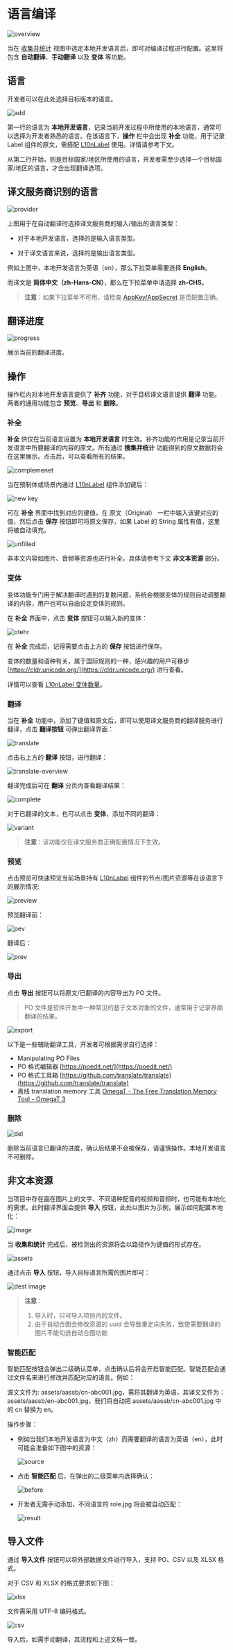 # 语言编译

![overview](compile/overview.png)

当在 [收集并统计](collect-and-count.md) 视图中选定本地开发语言后，即可对编译过程进行配置。这里将包含 **自动翻译**、**手动翻译** 以及 **变体** 等功能。

## 语言

开发者可以在此处选择目标版本的语言。

![add](compile/add-lang.png)

第一行的语言为 **本地开发语言**，记录当前开发过程中所使用的本地语言，通常可以选择为开发者熟悉的语言。在该语言下，**操作** 栏中会出现 **补全** 功能，用于记录 Label 组件的原文，需搭配 [L10nLabel](l10n-label.md) 使用。详情请参考下文。

从第二行开始，则是目标国家/地区所使用的语言，开发者需至少选择一个目标国家/地区的语言，才会出现翻译选项。

## 译文服务商识别的语言

![provider](compile/lang-provider.png)

上图用于在自动翻译时选择译文服务商的输入/输出的语言类型：

- 对于本地开发语言，选择的是输入语言类型。

- 对于译文语言来说，选择的是输出语言类型。

例如上图中，本地开发语言为英语（en），那么下拉菜单需要选择 **English**。

而译文是 **简体中文（zh-Hans-CN）**，那么在下拉菜单中请选择 **zh-CHS**。

> **注意**：如果下拉菜单不可用，请检查 [AppKey/AppSecret](translation-service.md) 是否配置正确。

## 翻译进度

![progress](compile/progress.png)

展示当前的翻译进度。

## 操作

操作栏内对本地开发语言提供了 **补齐** 功能，对于目标译文语言提供 **翻译** 功能。两者的通用功能包含 **预览**、**导出** 和 **删除**。

### 补全

**补全** 供仅在当前语言设置为 **本地开发语言** 时生效。补齐功能的作用是记录当前开发语言中所要翻译的内容的原文。所有通过 **搜集并统计** 功能得到的原文数据将会在这里展示。点击后，可以查看所有的结果。

![complemenet](compile/complement.png)

当在预制体或场景内通过 [L10nLabel](l10n-label.md) 组件添加键后：

![new key](compile/new-key.png)

可在 **补全** 界面中找到对应的键值，在 原文（Original） 一栏中输入该键对应的值，然后点击 **保存** 按钮即可将原文保存，如果 Label 的 String 属性有值，这里将被自动填充。

![unfilled](compile/unfilled.png)

非本文内容如图片、音频等资源也进行补全，具体请参考下文 **非文本资源** 部分。

### 变体

变体功能专门用于解决翻译时遇到的复数问题，系统会根据变体的规则自动调整翻译的内容，用户也可以自由设定变体的规则。

在 **补全** 界面中，点击 **变体** 按钮可以输入新的变体：

![otehr](compile/other.png)

在 **补全** 完成后，记得需要点击上方的 **保存** 按钮进行保存。

变体的数量和语种有关，属于国际规则的一种，感兴趣的用户可移步 [https://cldr.unicode.org/](https://cldr.unicode.org/) 进行查看。

详情可以查看 [L10nLabel 变体数量](l10n-label.md)。

### 翻译

当在 **补全** 功能中，添加了键值和原文后，即可以使用译文服务商的翻译服务进行翻译，点击 **翻译按钮** 可弹出翻译界面：

![translate](compile/translate.png)

点击右上方的 **翻译** 按钮，进行翻译：

![translate-overview](compile/translate-overview.png)

翻译完成后可在 **翻译** 分页内查看翻译结果：

![complete](compile/translate-complete.png)

对于已翻译的文本，也可以点击 **变体**，添加不同的翻译：

![variant](compile/translated-variant.png)

> **注意**：该功能仅在译文服务商正确配置情况下生效。

### 预览

点击预览可快速预览当前场景持有 [L10nLabel](l10n-label.md) 组件的节点/图片资源等在该语言下的展示情况:

![preview](compile/preview-overview.png)

预览翻译前：

![pev](compile/original-preview.png)

翻译后：

![prev](compile/translate-preview.png)

### 导出

点击 **导出** 按钮可以将原文/已翻译的内容导出为 PO 文件。

> PO 文件是软件开发中一种常见的基于文本对象的文件，通常用于记录界面翻译的结果。

![export](compile/export.png)

以下是一些辅助翻译工具，开发者可根据需求自行选择：

- Manipulating PO Files
- PO 格式编辑器 [https://poedit.net/](https://poedit.net/)
- PO 格式工具箱 [https://github.com/translate/translate](https://github.com/translate/translate)
- 离线 translation memory 工具 [OmegaT - The Free Translation Memory Tool - OmegaT 3](https://omegat.org/)

### 删除

![del](compile/delete.png)

删除当前语言已翻译的进度，确认后结果不会被保存，请谨慎操作。本地开发语言不可删除。

## 非文本资源

当项目中存在画在图片上的文字、不同语种配音的视频和音频时，也可能有本地化的需求。此时翻译界面会提供 **导入** 按钮，此处以图片为示例，展示如何配置本地化：

![image](compile/import-image.png)

当 **收集和统计** 完成后，被检测出的资源将会以路径作为键值的形式存在。

![assets](compile/asset.png)

通过点击 **导入** 按钮，导入目标语言所需的图片即可：

![dest image](compile/import-other-lang-jpg.png)

> **注意**：
> 1. 导入时，只可导入项目内的文件。
> 2. 由于自动合图会修改资源的 uuid 会导致重定向失败，致使需要翻译的图片不能勾选自动合图功能

### 智能匹配

智能匹配按钮会弹出二级确认菜单，点击确认后将会开启智能匹配。智能匹配会通过文件名来进行修改并匹配对应的语言。例如：

源文文件为: assets/aassb/cn-abc001.jpg，需将其翻译为英语，其译文文件为：assets/aassb/en-abc001.jpg，我们将自动把 assets/aassb/cn-abc001.jpg 中的 cn 替换为 en。

操作步骤：

- 例如当我们本地开发语言为中文（zh）而需要翻译的语言为英语（en），此时可能会准备如下图中的资源：

    ![source](compile/source-matching.png)

- 点击 **智能匹配** 后，在弹出的二级菜单内选择确认：

    ![before](compile/before-matching.png)

- 开发者无需手动添加，不同语言的 role.jpg 将会被自动匹配：

    ![result](compile/matching-result.png)

## 导入文件

通过 **导入文件** 按钮可以将外部数据文件进行导入，支持 PO、CSV 以及 XLSX 格式。

对于 CSV 和 XLSX 的格式要求如下图：

![xlsx](compile/xlsx.png)

文件需采用 UTF-8 编码格式。

![csv](compile/import-csv.png)

导入后，如需手动翻译，其流程和上述文档一致。
